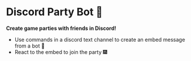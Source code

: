 # Discord Party Bot :partying_face: 

**Create game parties with friends in Discord!**

- Use commands in a discord text channel to create an embed message from a bot :robot: 
- React to the embed to join the party :fireworks: 
